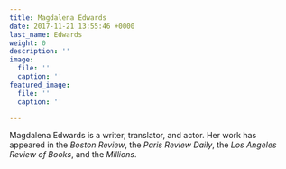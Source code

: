 ```yaml
---
title: Magdalena Edwards
date: 2017-11-21 13:55:46 +0000
last_name: Edwards
weight: 0
description: ''
image:
  file: ''
  caption: ''
featured_image:
  file: ''
  caption: ''

---
```

Magdalena Edwards is a writer, translator, and actor. Her work has appeared in the _Boston Review_, the _Paris Review Daily_, the _Los Angeles Review of Books_, and the _Millions_. 